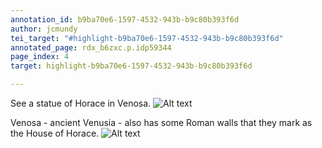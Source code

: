 ```yaml
---
annotation_id: b9ba70e6-1597-4532-943b-b9c80b393f6d
author: jcmundy
tei_target: "#highlight-b9ba70e6-1597-4532-943b-b9c80b393f6d"
annotated_page: rdx_b6zxc.p.idp59344
page_index: 4
target: highlight-b9ba70e6-1597-4532-943b-b9c80b393f6d

---
```

See a statue of Horace in Venosa.  ![Alt text](https://upload.wikimedia.org/wikipedia/commons/b/ba/Statua_di_Orazio.jpg)

Venosa - ancient Venusia - also has some Roman walls that they mark as the House of Horace. ![Alt text](https://upload.wikimedia.org/wikipedia/commons/7/75/Casa_di_Orazio_Flacco9.jpg)